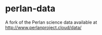 # perlan-data
A fork of the Perlan science data available at <http://www.perlanproject.cloud/data/>
